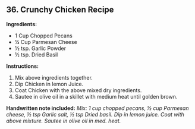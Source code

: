 ## 36. Crunchy Chicken Recipe

**Ingredients:**
- 1 Cup Chopped Pecans
- ¼ Cup Parmesan Cheese
- ½ tsp. Garlic Powder
- ½ tsp. Dried Basil

**Instructions:**
1. Mix above ingredients together.
2. Dip Chicken in lemon Juice.
3. Coat Chicken with the above mixed dry ingredients.
4. Sautee in olive oil in a skillet with medium heat until golden brown.

**Handwritten note included:**
*Mix: 1 cup chopped pecans, ½ cup Parmesan cheese, ½ tsp Garlic salt, ½ tsp Dried basil. Dip in lemon juice. Coat with above mixture. Sautee in olive oil in med. heat.*